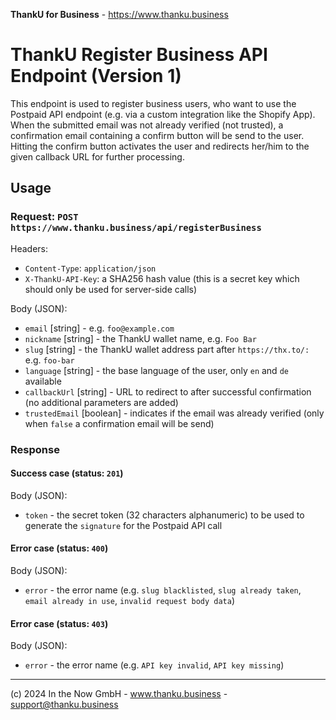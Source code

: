**ThankU for Business** - https://www.thanku.business

# ThankU Register Business API Endpoint (Version 1)

This endpoint is used to register business users, who want to use the Postpaid API endpoint (e.g. via a custom integration like the Shopify App). When the submitted email was not already verified (not trusted), a confirmation email containing a confirm button will be send to the user. Hitting the confirm button activates the user and redirects her/him to the given callback URL for further processing.

## Usage

### Request: `POST https://www.thanku.business/api/registerBusiness`

Headers:
* `Content-Type`: `application/json`
* `X-ThankU-API-Key`: a SHA256 hash value (this is a secret key which should only be used for server-side calls)

Body (JSON): 
* `email` [string] - e.g. `foo@example.com`
* `nickname` [string] - the ThankU wallet name, e.g. `Foo Bar`
* `slug` [string] - the ThankU wallet address part after `https://thx.to/:` e.g. `foo-bar`
* `language` [string] - the base language of the user, only `en` and `de` available
* `callbackUrl` [string] - URL to redirect to after successful confirmation (no additional parameters are added)
* `trustedEmail` [boolean] - indicates if the email was already verified (only when `false` a confirmation email will be send)

### Response

#### Success case (status: `201`)

Body (JSON):
* `token` - the secret token (32 characters alphanumeric) to be used to generate the `signature` for the Postpaid API call

#### Error case (status: `400`)

Body (JSON):
* `error` - the error name (e.g. `slug blacklisted`, `slug already taken`, `email already in use`, `invalid request body data`)

#### Error case (status: `403`)

Body (JSON):
* `error` - the error name (e.g. `API key invalid`, `API key missing`)

---

(c) 2024 In the Now GmbH - www.thanku.business - support@thanku.business
